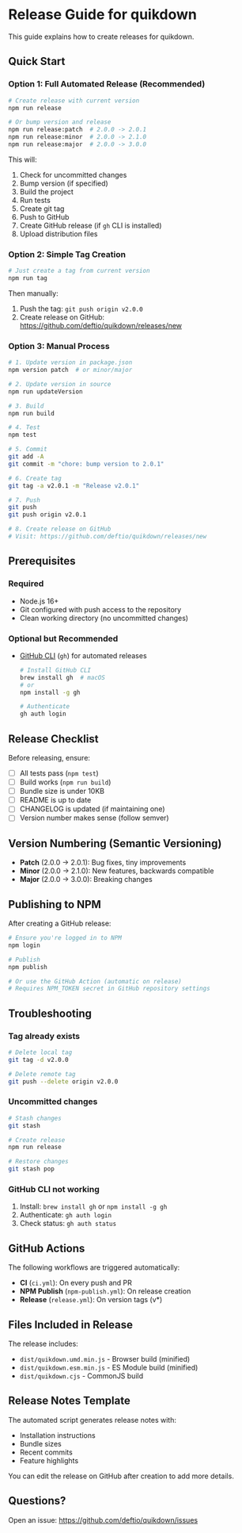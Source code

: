 # Release Guide for quikdown

This guide explains how to create releases for quikdown.

## Quick Start

### Option 1: Full Automated Release (Recommended)

```bash
# Create release with current version
npm run release

# Or bump version and release
npm run release:patch  # 2.0.0 -> 2.0.1
npm run release:minor  # 2.0.0 -> 2.1.0  
npm run release:major  # 2.0.0 -> 3.0.0
```

This will:
1. Check for uncommitted changes
2. Bump version (if specified)
3. Build the project
4. Run tests
5. Create git tag
6. Push to GitHub
7. Create GitHub release (if `gh` CLI is installed)
8. Upload distribution files

### Option 2: Simple Tag Creation

```bash
# Just create a tag from current version
npm run tag
```

Then manually:
1. Push the tag: `git push origin v2.0.0`
2. Create release on GitHub: https://github.com/deftio/quikdown/releases/new

### Option 3: Manual Process

```bash
# 1. Update version in package.json
npm version patch  # or minor/major

# 2. Update version in source
npm run updateVersion

# 3. Build
npm run build

# 4. Test
npm test

# 5. Commit
git add -A
git commit -m "chore: bump version to 2.0.1"

# 6. Create tag
git tag -a v2.0.1 -m "Release v2.0.1"

# 7. Push
git push
git push origin v2.0.1

# 8. Create release on GitHub
# Visit: https://github.com/deftio/quikdown/releases/new
```

## Prerequisites

### Required
- Node.js 16+
- Git configured with push access to the repository
- Clean working directory (no uncommitted changes)

### Optional but Recommended
- [GitHub CLI](https://cli.github.com/) (`gh`) for automated releases
  ```bash
  # Install GitHub CLI
  brew install gh  # macOS
  # or
  npm install -g gh
  
  # Authenticate
  gh auth login
  ```

## Release Checklist

Before releasing, ensure:

- [ ] All tests pass (`npm test`)
- [ ] Build works (`npm run build`)
- [ ] Bundle size is under 10KB
- [ ] README is up to date
- [ ] CHANGELOG is updated (if maintaining one)
- [ ] Version number makes sense (follow semver)

## Version Numbering (Semantic Versioning)

- **Patch** (2.0.0 → 2.0.1): Bug fixes, tiny improvements
- **Minor** (2.0.0 → 2.1.0): New features, backwards compatible
- **Major** (2.0.0 → 3.0.0): Breaking changes

## Publishing to NPM

After creating a GitHub release:

```bash
# Ensure you're logged in to NPM
npm login

# Publish
npm publish

# Or use the GitHub Action (automatic on release)
# Requires NPM_TOKEN secret in GitHub repository settings
```

## Troubleshooting

### Tag already exists
```bash
# Delete local tag
git tag -d v2.0.0

# Delete remote tag
git push --delete origin v2.0.0
```

### Uncommitted changes
```bash
# Stash changes
git stash

# Create release
npm run release

# Restore changes
git stash pop
```

### GitHub CLI not working
1. Install: `brew install gh` or `npm install -g gh`
2. Authenticate: `gh auth login`
3. Check status: `gh auth status`

## GitHub Actions

The following workflows are triggered automatically:

- **CI** (`ci.yml`): On every push and PR
- **NPM Publish** (`npm-publish.yml`): On release creation
- **Release** (`release.yml`): On version tags (v*)

## Files Included in Release

The release includes:
- `dist/quikdown.umd.min.js` - Browser build (minified)
- `dist/quikdown.esm.min.js` - ES Module build (minified)
- `dist/quikdown.cjs` - CommonJS build

## Release Notes Template

The automated script generates release notes with:
- Installation instructions
- Bundle sizes
- Recent commits
- Feature highlights

You can edit the release on GitHub after creation to add more details.

## Questions?

Open an issue: https://github.com/deftio/quikdown/issues